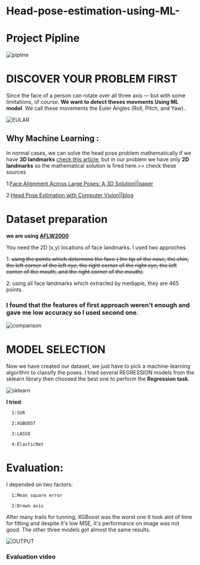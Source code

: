 # Head-pose-estimation-using-ML-
# Project Pipline 
![pipline](https://user-images.githubusercontent.com/84232181/221643685-e93bcfb6-e932-4f11-97cc-e954695a765b.png)


# **DISCOVER YOUR PROBLEM FIRST**

Since the face of a person can rotate over all three axis — but with some limitations, of course.  **We want to detect theses movments Using ML model**. We call these movements the Euler Angles (Roll, Pitch, and Yaw)..

![EULAR](https://user-images.githubusercontent.com/84232181/221378945-98cf5323-cb2c-42ea-9c60-e93c6c2a3f7d.png)

## Why Machine Learning :

In normal cases, we can solve the head pose problem mathematically  if we have **3D landmarks** [check this article](https://medium.com/analytics-vidhya/real-time-head-pose-estimation-with-opencv-and-dlib-e8dc10d62078), but in our problem we have only **2D landmarks** so the mathematical  solution is fired here.>>  check these sources

   1:[Face Alignment Across Large Poses: A 3D Solution||paper](https://arxiv.org/pdf/1511.07212.pdf)
            
   2:[Head Pose Estimation with Computer Vision||blog](https://indatalabs.com/blog/head-pose-estimation-with-cv)

# Dataset preparation
**we are using [AFLW2000](https://paperswithcode.com/dataset/aflw2000-3d)**

You need the 2D (x,y) locations of face landmarks. I used two approches 

1: ~~using the points which determine the face ( the tip of the nose, the chin, the left corner of the left eye, the right corner of the right eye, the left corner of the mouth, and the right corner of the mouth).~~

2: using all face landmarks which extracted by mediapie, they are 465 points.

### I found that the features of first approach weren't enough and gave me low accuracy so I used second one.

![comparison](https://user-images.githubusercontent.com/84232181/221646987-fc696c0f-23df-4593-bddb-084dfdd119bf.png)




            
# MODEL SELECTION
Now we have created our dataset, we just have to pick a machine-learning algorithm to classify the poses. I tried several REGRESSION models from the sklearn library then choosed the best one to perform the **Regression task**.

![sklearn](https://user-images.githubusercontent.com/84232181/221651417-4d388343-f9ac-4bb6-b63d-80483a73a862.png)

**I tried**:
   
      1:SVR 
         
      2:XGBOOST
      
      3:LASSO
      
      4:ElasticNet





# Evaluation:
I depended on two factors:

      1:Mean square error 
   
      2:Drown axis 
      
After many trails for tunning, XGBoost was the worst one It took alot of time for fitting and despite it's low MSE, it's performance on image was not good. The other three models got almost the same results.

![OUTPUT](https://user-images.githubusercontent.com/84232181/221685268-9ca097d9-8117-46a1-94d7-3d46a8d6acc8.png)




### Evaluation video 
